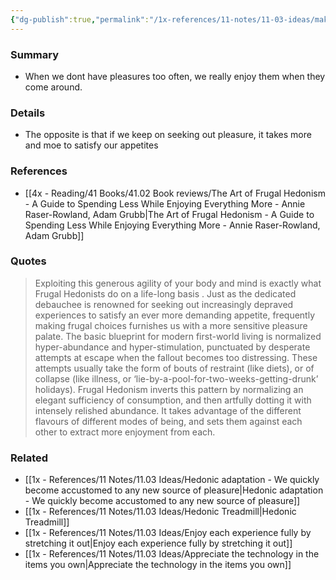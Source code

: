 ```yaml
---
{"dg-publish":true,"permalink":"/1x-references/11-notes/11-03-ideas/making-frugal-choices-results-in-greater-appreciation-of-pleasures/","title":"Making frugal choices results in greater appreciation of pleasures","created":"2025-08-27T17:27:09.508+03:00","updated":"2025-09-01T07:41:24.073+03:00"}
---
```



### Summary
- When we dont have pleasures too often, we really enjoy them when they come around.

### Details
- The opposite is that if we keep on seeking out pleasure, it takes more and moe to satisfy our appetites

### References
- [[4x - Reading/41 Books/41.02 Book reviews/The Art of Frugal Hedonism - A Guide to Spending Less While Enjoying Everything More - Annie Raser-Rowland, Adam Grubb\|The Art of Frugal Hedonism - A Guide to Spending Less While Enjoying Everything More - Annie Raser-Rowland, Adam Grubb]]

### Quotes
> Exploiting this generous agility of your body and mind is exactly what Frugal Hedonists do on a life-long basis . Just as the dedicated debauchee is renowned for seeking out increasingly depraved experiences to satisfy an ever more demanding appetite, frequently making frugal choices furnishes us with a more sensitive pleasure palate. The basic blueprint for modern first-world living is normalized hyper-abundance and hyper-stimulation, punctuated by desperate attempts at escape when the fallout becomes too distressing. These attempts usually take the form of bouts of restraint (like diets), or of collapse (like illness, or ‘lie-by-a-pool-for-two-weeks-getting-drunk’ holidays). Frugal Hedonism inverts this pattern by normalizing an elegant sufficiency of consumption, and then artfully dotting it with intensely relished abundance. It takes advantage of the different flavours of different modes of being, and sets them against each other to extract more enjoyment from each.

### Related
- [[1x - References/11 Notes/11.03 Ideas/Hedonic adaptation - We quickly become accustomed to any new source of pleasure\|Hedonic adaptation - We quickly become accustomed to any new source of pleasure]]
- [[1x - References/11 Notes/11.03 Ideas/Hedonic Treadmill\|Hedonic Treadmill]]
- [[1x - References/11 Notes/11.03 Ideas/Enjoy each experience fully by stretching it out\|Enjoy each experience fully by stretching it out]]
- [[1x - References/11 Notes/11.03 Ideas/Appreciate the technology in the items you own\|Appreciate the technology in the items you own]]